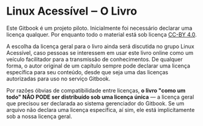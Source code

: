 # Linux Acessível ‒ O Livro

Este Gitbook é um projeto piloto. Inicialmente foi necessário declarar uma licença qualquer. Por enquanto todo o material está sob licença [CC-BY 4.0].

A escolha da licença geral para o livro ainda será discutida no grupo Linux Acessível, caso pessoas se interessem em usar este livro online como um veículo facilitador para a transmissão de conhecimentos. De qualquer forma, o autor original de um capítulo sempre pode declarar uma licença específica para seu conteúdo, desde que seja uma das licenças autorizadas para uso no serviço Gitbook.

Por razões óbvias de compatibilidade entre licenças, **o livro "como um todo" NÃO PODE ser distribuído sob uma licença única** — a licença geral que precisou ser declarada ao sistema gerenciador do Gitbook. Se um arquivo não declara uma licença específica, aí sim, ele está implicítamente sob a nossa licença geral.

[CC-BY 4.0]: https://creativecommons.org/licenses/by/4.0/deed.pt_BR

